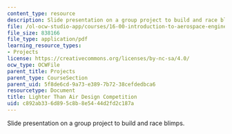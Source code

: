 ```yaml
---
content_type: resource
description: Slide presentation on a group project to build and race blimps.
file: /ol-ocw-studio-app/courses/16-00-introduction-to-aerospace-engineering-and-design-spring-2003/c892ab336d895c8b8e5444d2fd2c187a_LTA2003.pdf
file_size: 838166
file_type: application/pdf
learning_resource_types:
- Projects
license: https://creativecommons.org/licenses/by-nc-sa/4.0/
ocw_type: OCWFile
parent_title: Projects
parent_type: CourseSection
parent_uid: 5f8de6cd-9a73-e389-7b72-38cefdedbca6
resourcetype: Document
title: Lighter Than Air Design Competition
uid: c892ab33-6d89-5c8b-8e54-44d2fd2c187a
---
```

Slide presentation on a group project to build and race blimps.